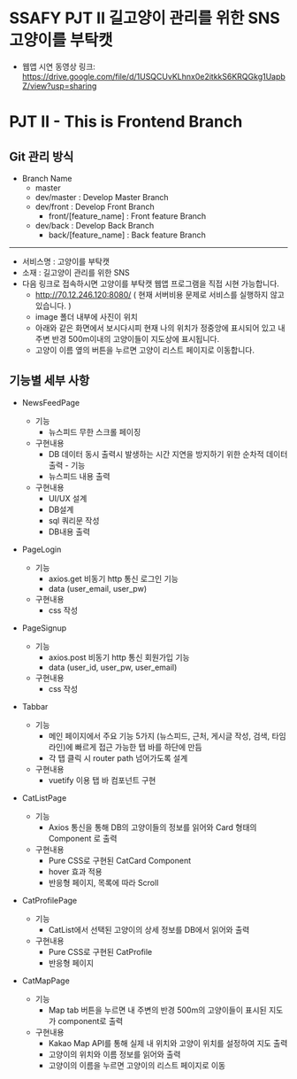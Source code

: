 # __SSAFY PJT II 길고양이 관리를 위한 SNS 고양이를 부탁캣__

- 웹앱 시연 동영상 링크: https://drive.google.com/file/d/1USQCUvKLhnx0e2itkkS6KRQGkg1UapbZ/view?usp=sharing

# __PJT II - This is Frontend Branch__

## Git 관리 방식

- Branch Name
    - master
    - dev/master : Develop Master Branch
    - dev/front : Develop Front Branch
        - front/[feature_name] : Front feature Branch
    - dev/back : Develop Back Branch
        - back/[feature_name] : Back feature Branch

*******

- 서비스명 : 고양이를 부탁캣
- 소재 : 길고양이 관리를 위한 SNS
- 다음 링크로 접속하시면 고양이를 부탁캣 웹앱 프로그램을 직접 시현 가능합니다.
  - http://70.12.246.120:8080/ ( 현재 서버비용 문제로 서비스를 실행하지 않고 있습니다. )
  - image 폴더 내부에 사진이 위치
  - 아래와 같은 화면에서 보시다시피 현재 나의 위치가 정중앙에 표시되어 있고 내 주변 반경 500m이내의 고양이들이 지도상에 표시됩니다.
  - 고양이 이름 옆의 버튼을 누르면 고양이 리스트 페이지로 이동합니다.

## 기능별 세부 사항

- NewsFeedPage
  - 기능
    - 뉴스피드 무한 스크롤 페이징
  - 구현내용
    - DB 데이터 동시 출력시 발생하는 시간 지연을 방지하기 위한 순차적 데이터 출력	- 기능
    - 뉴스피드 내용 출력
  - 구현내용
    - UI/UX 설계
    - DB설계
    - sql 쿼리문 작성
    - DB내용 출력

- PageLogin
  - 기능
    - axios.get 비동기 http 통신 로그인 기능
    - data (user_email, user_pw)
  - 구현내용
    - css 작성

- PageSignup
  - 기능
    - axios.post 비동기 http 통신 회원가입 기능
    - data (user_id, user_pw, user_email)
  - 구현내용
    - css 작성

- Tabbar
  - 기능
    - 메인 페이지에서 주요 기능 5가지 (뉴스피드, 근처, 게시글 작성, 검색, 타임라인)에 빠르게 접근 가능한 탭 바를 하단에 만듬
    - 각 탭 클릭 시 router path 넘어가도록 설계
  - 구현내용
    - vuetify 이용 탭 바 컴포넌트 구현

- CatListPage
  - 기능
    - Axios 통신을 통해 DB의 고양이들의 정보를 읽어와 Card  형태의 Component 로 출력
  - 구현내용
    - Pure CSS로 구현된 CatCard Component
    - hover 효과 적용
    - 반응형 페이지, 목록에 따라 Scroll

- CatProfilePage
	- 기능
		- CatList에서 선택된 고양이의 상세 정보를 DB에서 읽어와 출력
	- 구현내용
		- Pure CSS로 구현된 CatProfile
		- 반응형 페이지

- CatMapPage
	- 기능
		- Map tab 버튼을 누르면 내 주변의 반경 500m의 고양이들이 표시된 지도가 component로 출력
	- 구현내용
		- Kakao Map API를 통해 실제 내 위치와 고양이 위치를 설정하여 지도 출력
		- 고양이의 위치와 이름 정보를 읽어와 출력
		- 고양이의 이름을 누르면 고양이의 리스트 페이지로 이동
